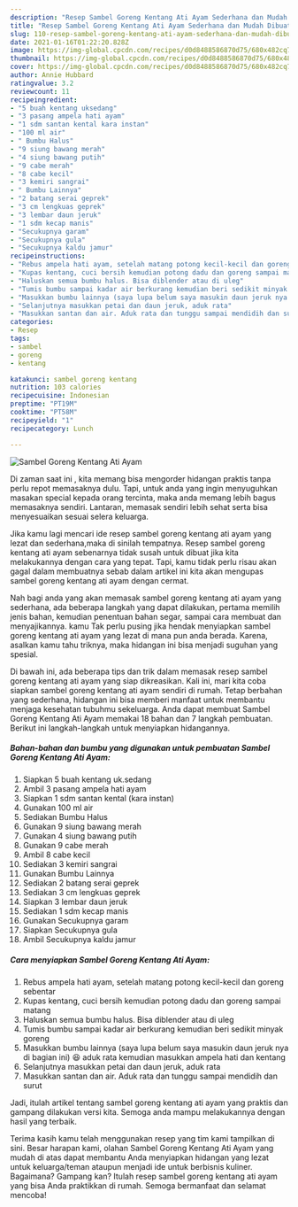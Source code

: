 ```yaml
---
description: "Resep Sambel Goreng Kentang Ati Ayam Sederhana dan Mudah Dibuat"
title: "Resep Sambel Goreng Kentang Ati Ayam Sederhana dan Mudah Dibuat"
slug: 110-resep-sambel-goreng-kentang-ati-ayam-sederhana-dan-mudah-dibuat
date: 2021-01-16T01:22:20.828Z
image: https://img-global.cpcdn.com/recipes/d0d8488586870d75/680x482cq70/sambel-goreng-kentang-ati-ayam-foto-resep-utama.jpg
thumbnail: https://img-global.cpcdn.com/recipes/d0d8488586870d75/680x482cq70/sambel-goreng-kentang-ati-ayam-foto-resep-utama.jpg
cover: https://img-global.cpcdn.com/recipes/d0d8488586870d75/680x482cq70/sambel-goreng-kentang-ati-ayam-foto-resep-utama.jpg
author: Annie Hubbard
ratingvalue: 3.2
reviewcount: 11
recipeingredient:
- "5 buah kentang uksedang"
- "3 pasang ampela hati ayam"
- "1 sdm santan kental kara instan"
- "100 ml air"
- " Bumbu Halus"
- "9 siung bawang merah"
- "4 siung bawang putih"
- "9 cabe merah"
- "8 cabe kecil"
- "3 kemiri sangrai"
- " Bumbu Lainnya"
- "2 batang serai geprek"
- "3 cm lengkuas geprek"
- "3 lembar daun jeruk"
- "1 sdm kecap manis"
- "Secukupnya garam"
- "Secukupnya gula"
- "Secukupnya kaldu jamur"
recipeinstructions:
- "Rebus ampela hati ayam, setelah matang potong kecil-kecil dan goreng sebentar"
- "Kupas kentang, cuci bersih kemudian potong dadu dan goreng sampai matang"
- "Haluskan semua bumbu halus. Bisa diblender atau di uleg"
- "Tumis bumbu sampai kadar air berkurang kemudian beri sedikit minyak goreng"
- "Masukkan bumbu lainnya (saya lupa belum saya masukin daun jeruk nya di bagian ini) 😆 aduk rata kemudian masukkan ampela hati dan kentang"
- "Selanjutnya masukkan petai dan daun jeruk, aduk rata"
- "Masukkan santan dan air. Aduk rata dan tunggu sampai mendidih dan surut"
categories:
- Resep
tags:
- sambel
- goreng
- kentang

katakunci: sambel goreng kentang 
nutrition: 103 calories
recipecuisine: Indonesian
preptime: "PT19M"
cooktime: "PT58M"
recipeyield: "1"
recipecategory: Lunch

---
```



![Sambel Goreng Kentang Ati Ayam](https://img-global.cpcdn.com/recipes/d0d8488586870d75/680x482cq70/sambel-goreng-kentang-ati-ayam-foto-resep-utama.jpg)

Di zaman  saat ini , kita memang bisa mengorder hidangan praktis tanpa perlu repot memasaknya dulu. Tapi, untuk anda yang ingin menyuguhkan masakan special kepada orang tercinta, maka anda memang lebih bagus memasaknya sendiri. Lantaran, memasak sendiri lebih sehat serta bisa menyesuaikan sesuai selera keluarga.

Jika kamu lagi mencari ide resep sambel goreng kentang ati ayam yang lezat dan sederhana,maka di sinilah tempatnya. Resep sambel goreng kentang ati ayam  sebenarnya tidak susah untuk dibuat jika kita melakukannya dengan cara yang tepat. Tapi, kamu tidak perlu risau akan gagal dalam membuatnya 
sebab dalam artikel ini kita akan mengupas sambel goreng kentang ati ayam dengan cermat.  



Nah bagi anda yang akan memasak sambel goreng kentang ati ayam yang sederhana, ada beberapa langkah yang dapat dilakukan, pertama memilih jenis bahan, kemudian penentuan bahan segar, sampai cara membuat dan menyajikannya. kamu Tak perlu pusing jika hendak menyiapkan sambel goreng kentang ati ayam yang lezat di mana pun anda berada. Karena, asalkan kamu  tahu triknya, maka hidangan ini bisa menjadi suguhan yang spesial.

Di bawah ini, ada beberapa tips dan trik dalam memasak resep sambel goreng kentang ati ayam yang siap dikreasikan. Kali ini, mari kita coba siapkan sambel goreng kentang ati ayam sendiri di rumah. Tetap berbahan yang sederhana, hidangan ini bisa memberi manfaat untuk membantu menjaga kesehatan tubuhmu sekeluarga. Anda dapat membuat Sambel Goreng Kentang Ati Ayam memakai 18 bahan dan 7 langkah pembuatan. Berikut ini langkah-langkah untuk menyiapkan hidangannya.

<!--inarticleads1-->

##### Bahan-bahan dan bumbu yang digunakan untuk pembuatan Sambel Goreng Kentang Ati Ayam:

1. Siapkan 5 buah kentang uk.sedang
1. Ambil 3 pasang ampela hati ayam
1. Siapkan 1 sdm santan kental (kara instan)
1. Gunakan 100 ml air
1. Sediakan  Bumbu Halus
1. Gunakan 9 siung bawang merah
1. Gunakan 4 siung bawang putih
1. Gunakan 9 cabe merah
1. Ambil 8 cabe kecil
1. Sediakan 3 kemiri sangrai
1. Gunakan  Bumbu Lainnya
1. Sediakan 2 batang serai geprek
1. Sediakan 3 cm lengkuas geprek
1. Siapkan 3 lembar daun jeruk
1. Sediakan 1 sdm kecap manis
1. Gunakan Secukupnya garam
1. Siapkan Secukupnya gula
1. Ambil Secukupnya kaldu jamur




<!--inarticleads2-->

##### Cara menyiapkan Sambel Goreng Kentang Ati Ayam:

1. Rebus ampela hati ayam, setelah matang potong kecil-kecil dan goreng sebentar
1. Kupas kentang, cuci bersih kemudian potong dadu dan goreng sampai matang
1. Haluskan semua bumbu halus. Bisa diblender atau di uleg
1. Tumis bumbu sampai kadar air berkurang kemudian beri sedikit minyak goreng
1. Masukkan bumbu lainnya (saya lupa belum saya masukin daun jeruk nya di bagian ini) 😆 aduk rata kemudian masukkan ampela hati dan kentang
1. Selanjutnya masukkan petai dan daun jeruk, aduk rata
1. Masukkan santan dan air. Aduk rata dan tunggu sampai mendidih dan surut




Jadi, itulah artikel tentang  sambel goreng kentang ati ayam  yang praktis dan gampang dilakukan versi kita. Semoga anda mampu melakukannya dengan hasil yang terbaik. 

Terima kasih kamu telah menggunakan resep yang tim kami tampilkan di sini. Besar harapan kami, olahan  Sambel Goreng Kentang Ati Ayam yang mudah di atas dapat membantu Anda menyiapkan hidangan yang lezat untuk keluarga/teman ataupun menjadi ide untuk berbisnis kuliner. Bagaimana? Gampang kan? Itulah resep sambel goreng kentang ati ayam yang bisa Anda praktikkan di rumah. Semoga bermanfaat dan selamat mencoba!

